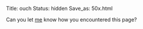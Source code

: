 Title: ouch
Status: hidden
Save_as: 50x.html

Can you let [me](mailto:didyouknowthat@dafne.rocks) know how you encountered this page?

